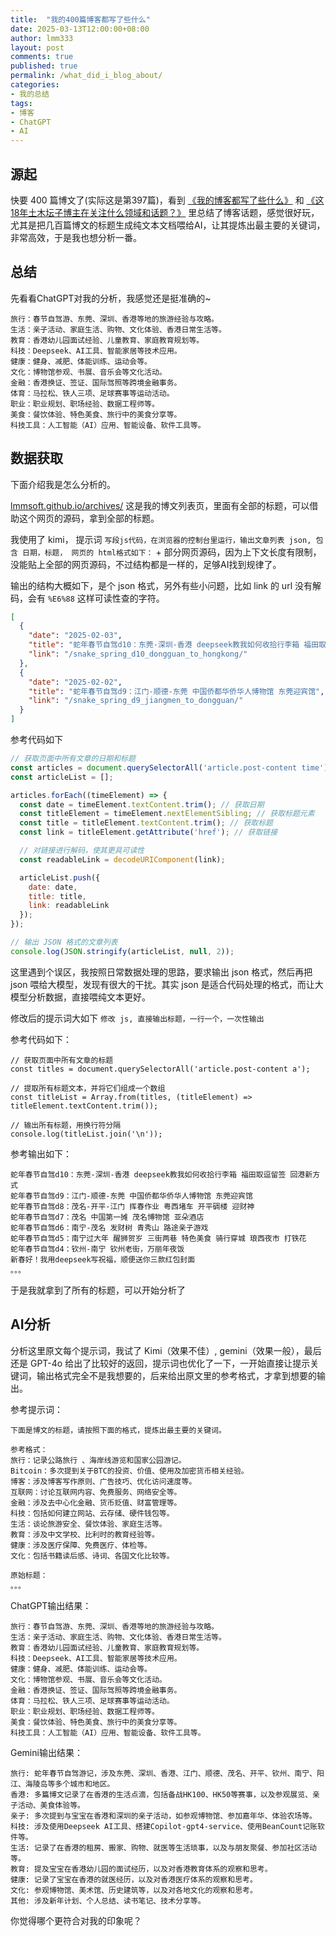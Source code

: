 ```yaml
---
title:  "我的400篇博客都写了些什么"
date: 2025-03-13T12:00:00+08:00
author: lmm333
layout: post
comments: true
published: true
permalink: /what_did_i_blog_about/
categories:
- 我的总结
tags:
- 博客
- ChatGPT
- AI
---
```


## 源起

快要 400 篇博文了(实际这是第397篇)，看到 [《我的博客都写了些什么》](https://blog.douchi.space/what-did-i-blog-about/) 和 [《这18年土木坛子博主在关注什么领域和话题？》](https://tumutanzi.com/archives/17322) 里总结了博客话题，感觉很好玩，尤其是把几百篇博文的标题生成纯文本文档喂给AI，让其提炼出最主要的关键词，非常高效，于是我也想分析一番。

## 总结
先看看ChatGPT对我的分析，我感觉还是挺准确的~

```
旅行：春节自驾游、东莞、深圳、香港等地的旅游经验与攻略。
生活：亲子活动、家庭生活、购物、文化体验、香港日常生活等。
教育：香港幼儿园面试经验、儿童教育、家庭教育规划等。
科技：Deepseek、AI工具、智能家居等技术应用。
健康：健身、减肥、体能训练、运动会等。
文化：博物馆参观、书展、音乐会等文化活动。
金融：香港换证、签证、国际驾照等跨境金融事务。
体育：马拉松、铁人三项、足球赛事等运动活动。
职业：职业规划、职场经验、数据工程师等。
美食：餐饮体验、特色美食、旅行中的美食分享等。
科技工具：人工智能（AI）应用、智能设备、软件工具等。
```

<!--more-->

## 数据获取

下面介绍我是怎么分析的。

[lmmsoft.github.io/archives/](https://lmmsoft.github.io/archives/) 这是我的博文列表页，里面有全部的标题，可以借助这个网页的源码，拿到全部的标题。

我使用了 kimi， 提示词 ```写段js代码，在浏览器的控制台里运行，输出文章列表 json, 包含 日期，标题， 网页的 html格式如下：``` +  部分网页源码，因为上下文长度有限制，没能贴上全部的网页源码，不过结构都是一样的，足够AI找到规律了。

输出的结构大概如下，是个 json 格式，另外有些小问题，比如 link 的 url 没有解码，会有 ```%E6%88``` 这样可读性查的字符。
```json
[
  {
    "date": "2025-02-03",
    "title": "蛇年春节自驾d10：东莞-深圳-香港 deepseek教我如何收拾行李箱 福田取逗留签 回港新方式",
    "link": "/snake_spring_d10_dongguan_to_hongkong/"
  },
  {
    "date": "2025-02-02",
    "title": "蛇年春节自驾d9：江门-顺德-东莞 中国侨都华侨华人博物馆 东莞迎宾馆",
    "link": "/snake_spring_d9_jiangmen_to_dongguan/"
  }
]
```

参考代码如下
```js
// 获取页面中所有文章的日期和标题
const articles = document.querySelectorAll('article.post-content time');
const articleList = [];

articles.forEach((timeElement) => {
  const date = timeElement.textContent.trim(); // 获取日期
  const titleElement = timeElement.nextElementSibling; // 获取标题元素
  const title = titleElement.textContent.trim(); // 获取标题
  const link = titleElement.getAttribute('href'); // 获取链接

  // 对链接进行解码，使其更具可读性
  const readableLink = decodeURIComponent(link);

  articleList.push({
    date: date,
    title: title,
    link: readableLink
  });
});

// 输出 JSON 格式的文章列表
console.log(JSON.stringify(articleList, null, 2));
```

这里遇到个误区，我按照日常数据处理的思路，要求输出 json 格式，然后再把 json 喂给大模型，发现有很大的干扰。其实 json 是适合代码处理的格式，而让大模型分析数据，直接喂纯文本更好。

修改后的提示词大如下 ```修改 js, 直接输出标题，一行一个，一次性输出``` 

参考代码如下：
```
// 获取页面中所有文章的标题
const titles = document.querySelectorAll('article.post-content a');

// 提取所有标题文本，并将它们组成一个数组
const titleList = Array.from(titles, (titleElement) => titleElement.textContent.trim());

// 输出所有标题，用换行符分隔
console.log(titleList.join('\n'));
```

参考输出如下：
```
蛇年春节自驾d10：东莞-深圳-香港 deepseek教我如何收拾行李箱 福田取逗留签 回港新方式
蛇年春节自驾d9：江门-顺德-东莞 中国侨都华侨华人博物馆 东莞迎宾馆
蛇年春节自驾d8：茂名-开平-江门 挥春作业 粤西堵车 开平碉楼 迎财神
蛇年春节自驾d7：茂名 中国第一摊 茂名博物馆 亚朵酒店
蛇年春节自驾d6：南宁-茂名 发财树 青秀山 路途亲子游戏
蛇年春节自驾d5：南宁过大年 醒狮贺岁 三街两巷 特色美食 骑行穿城 琅西夜市 打铁花
蛇年春节自驾d4：钦州-南宁 钦州老街，万丽年夜饭
新春好！我用deepseek写祝福，顺便送你三款红包封面
。。。
```

于是我就拿到了所有的标题，可以开始分析了


## AI分析

分析这里原文每个提示词，我试了 Kimi（效果不佳）, gemini（效果一般），最后还是 GPT-4o 给出了比较好的返回，提示词也优化了一下，一开始直接让提示关键词，输出格式完全不是我想要的，后来给出原文里的参考格式，才拿到想要的输出。

参考提示词：

```
下面是博文的标题，请按照下面的格式，提炼出最主要的关键词。

参考格式：
旅行：记录公路旅行 、海岸线游览和国家公园游记。
Bitcoin：多次提到关于BTC的投资、价值、使用及加密货币相关经验。
博客：涉及博客写作原则、广告技巧、优化访问速度等。
互联网：讨论互联网内容、免费服务、网络安全等。
金融：涉及去中心化金融、货币贬值、财富管理等。
科技：包括如何建立网站、云存储、硬件钱包等。
生活：谈论旅游安全、餐饮体验、家庭生活等。
教育：涉及中文学校、比利时的教育经验等。
健康：涉及医疗保障、免费医疗、体检等。
文化：包括书籍读后感、诗词、各国文化比较等。

原始标题：
。。。
```

ChatGPT输出结果：
```
旅行：春节自驾游、东莞、深圳、香港等地的旅游经验与攻略。
生活：亲子活动、家庭生活、购物、文化体验、香港日常生活等。
教育：香港幼儿园面试经验、儿童教育、家庭教育规划等。
科技：Deepseek、AI工具、智能家居等技术应用。
健康：健身、减肥、体能训练、运动会等。
文化：博物馆参观、书展、音乐会等文化活动。
金融：香港换证、签证、国际驾照等跨境金融事务。
体育：马拉松、铁人三项、足球赛事等运动活动。
职业：职业规划、职场经验、数据工程师等。
美食：餐饮体验、特色美食、旅行中的美食分享等。
科技工具：人工智能（AI）应用、智能设备、软件工具等。
```

Gemini输出结果：
```
旅行: 蛇年春节自驾游记，涉及东莞、深圳、香港、江门、顺德、茂名、开平、钦州、南宁、阳江、海陵岛等多个城市和地区。
香港: 多篇博文记录了在香港的生活点滴，包括备战HK100、HK50等赛事，以及参观展览、亲子活动、美食体验等。
亲子: 多次提到与宝宝在香港和深圳的亲子活动，如参观博物馆、参加嘉年华、体验农场等。
科技: 涉及使用Deepseek AI工具、搭建Copilot-gpt4-service、使用BeanCount记账软件等。
生活: 记录了在香港的租房、搬家、购物、就医等生活琐事，以及与朋友聚餐、参加社区活动等。
教育: 提及宝宝在香港幼儿园的面试经历，以及对香港教育体系的观察和思考。
健康: 记录了宝宝在香港的就医经历，以及对香港医疗体系的观察和思考。
文化: 参观博物馆、美术馆、历史建筑等，以及对各地文化的观察和思考。
其他: 涉及新年计划、个人总结、读书笔记、技术分享等。
```

你觉得哪个更符合对我的印象呢？
